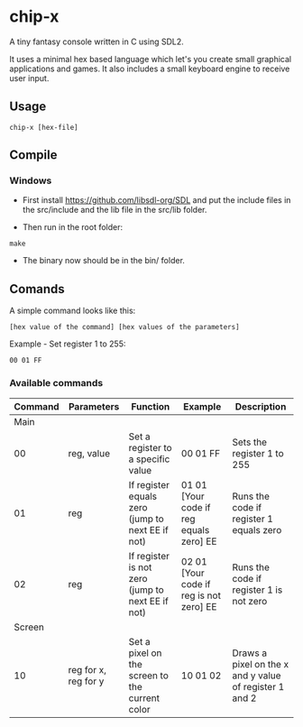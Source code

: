# chip-x
A tiny fantasy console written in C using SDL2.

It uses a minimal hex based language which let's you create small graphical applications and games.
It also includes a small keyboard engine to receive user input.

## Usage
```
chip-x [hex-file]
```

## Compile
### Windows
- First install https://github.com/libsdl-org/SDL and put the include files in the src/include and the lib file in the src/lib folder.

- Then run in the root folder:
```
make
```

- The binary now should be in the bin/ folder.

## Comands
A simple command looks like this:
```
[hex value of the command] [hex values of the parameters]
```
Example - Set register 1 to 255:
```
00 01 FF
```
### Available commands
|Command|Parameters|Function|Example|Description|
|-------|----------|--------|-------|-----------|
|Main|
|00|reg, value|Set a register to a specific value|00 01 FF|Sets the register 1 to 255|
|01|reg|If register equals zero (jump to next EE if not)|01 01 [Your code if reg equals zero] EE|Runs the code if register 1 equals zero|
|02|reg|If register is not zero (jump to next EE if not)|02 01 [Your code if reg is not zero] EE|Runs the code if register 1 is not zero|
|Screen|
|10|reg for x, reg for y|Set a pixel on the screen to the current color|10 01 02|Draws a pixel on the x and y value of register 1 and 2|
